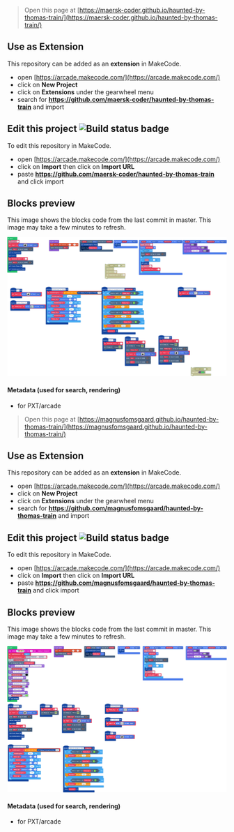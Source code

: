  


> Open this page at [https://maersk-coder.github.io/haunted-by-thomas-train/](https://maersk-coder.github.io/haunted-by-thomas-train/)

## Use as Extension

This repository can be added as an **extension** in MakeCode.

* open [https://arcade.makecode.com/](https://arcade.makecode.com/)
* click on **New Project**
* click on **Extensions** under the gearwheel menu
* search for **https://github.com/maersk-coder/haunted-by-thomas-train** and import

## Edit this project ![Build status badge](https://github.com/maersk-coder/haunted-by-thomas-train/workflows/MakeCode/badge.svg)

To edit this repository in MakeCode.

* open [https://arcade.makecode.com/](https://arcade.makecode.com/)
* click on **Import** then click on **Import URL**
* paste **https://github.com/maersk-coder/haunted-by-thomas-train** and click import

## Blocks preview

This image shows the blocks code from the last commit in master.
This image may take a few minutes to refresh.

![A rendered view of the blocks](https://github.com/maersk-coder/haunted-by-thomas-train/raw/master/.github/makecode/blocks.png)

#### Metadata (used for search, rendering)

* for PXT/arcade
<script src="https://makecode.com/gh-pages-embed.js"></script><script>makeCodeRender("{{ site.makecode.home_url }}", "{{ site.github.owner_name }}/{{ site.github.repository_name }}");</script>



> Open this page at [https://magnusfomsgaard.github.io/haunted-by-thomas-train/](https://magnusfomsgaard.github.io/haunted-by-thomas-train/)

## Use as Extension

This repository can be added as an **extension** in MakeCode.

* open [https://arcade.makecode.com/](https://arcade.makecode.com/)
* click on **New Project**
* click on **Extensions** under the gearwheel menu
* search for **https://github.com/magnusfomsgaard/haunted-by-thomas-train** and import

## Edit this project ![Build status badge](https://github.com/magnusfomsgaard/haunted-by-thomas-train/workflows/MakeCode/badge.svg)

To edit this repository in MakeCode.

* open [https://arcade.makecode.com/](https://arcade.makecode.com/)
* click on **Import** then click on **Import URL**
* paste **https://github.com/magnusfomsgaard/haunted-by-thomas-train** and click import

## Blocks preview

This image shows the blocks code from the last commit in master.
This image may take a few minutes to refresh.

![A rendered view of the blocks](https://github.com/magnusfomsgaard/haunted-by-thomas-train/raw/master/.github/makecode/blocks.png)

#### Metadata (used for search, rendering)

* for PXT/arcade
<script src="https://makecode.com/gh-pages-embed.js"></script><script>makeCodeRender("{{ site.makecode.home_url }}", "{{ site.github.owner_name }}/{{ site.github.repository_name }}");</script>
